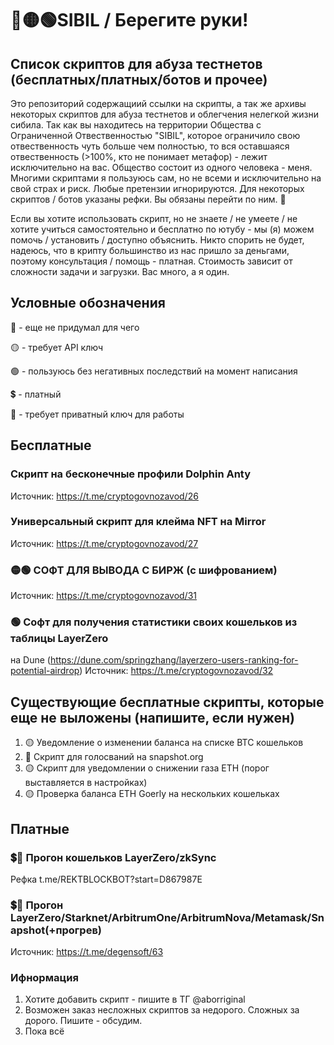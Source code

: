 # 🔴🟡🟢SIBIL / Берегите руки!

## Список скриптов для абуза тестнетов (бесплатных/платных/ботов и прочее)
Это репозиторий содержащиий ссылки на скрипты, а так же архивы некоторых скриптов для абуза тестнетов и облегчения нелегкой жизни сибила. Так как вы находитесь на территории Общества с Ограниченной Отвественностью "SIBIL", которое ограничило свою отвественность чуть больше чем полностью, то вся оставшаяся отвественность (>100%, кто не понимает метафор) - лежит исключительно на вас. Общество состоит из одного человека - меня. Многими скриптами я пользуюсь сам, но не всеми и исключительно на свой страх и риск. Любые претензии игнорируются. Для некоторых скриптов / ботов указаны рефки. Вы обязаны перейти по ним. 🤣

Если вы хотите использовать скрипт, но не знаете / не умеете / не хотите учиться самостоятельно и бесплатно по ютубу - мы (я) можем помочь / установить / доступно объяснить. Никто спорить не будет, надеюсь, что в крипту большинство из нас пришло за деньгами, поэтому консультация / помощь - платная. Стоимость зависит от сложности задачи и загрузки. Вас много, а я один. 

## Условные обозначения
🔴 - еще не придумал для чего

🟡 - требует API ключ

🟢 - пользуюсь без негативных последствий на момент написания

💲 - платный

🔑 - требует приватный ключ для работы

## Бесплатные

### Скрипт на бесконечные профили Dolphin Anty
Источник: https://t.me/cryptogovnozavod/26

### Универсальный скрипт для клейма NFT на Mirror
Источник: https://t.me/cryptogovnozavod/27

### 🟡🟢 СОФТ ДЛЯ ВЫВОДА С БИРЖ (с шифрованием)
Источник: https://t.me/cryptogovnozavod/31

### 🟢 Софт для получения статистики своих кошельков из таблицы LayerZero
на Dune (https://dune.com/springzhang/layerzero-users-ranking-for-potential-airdrop) 
Источник: https://t.me/cryptogovnozavod/32

## Существующие бесплатные скрипты, которые еще не выложены (напишите, если нужен)
1. 🟡 Уведомление о изменении баланса на списке BTC кошельков
2. 🔑 Скрипт для голосваний на snapshot.org
3. 🟡 Скрипт для уведомлении о снижении газа ETH (порог выставляется в настройках)
4. 🟡 Проверка баланса ETH Goerly на нескольких кошельках

## Платные

### 💲🔑 Прогон кошельков LayerZero/zkSync
Рефка
t.me/REKTBLOCKBOT?start=D867987E

### 💲🔑 Прогон LayerZero/Starknet/ArbitrumOne/ArbitrumNova/Metamask/Snapshot(+прогрев)
Источник: https://t.me/degensoft/63

### Ифнормация
1. Хотите добавить скрипт - пишите в ТГ @aborriginal
2. Возможен заказ несложных скриптов за недорого. Сложных за дорого. Пишите - обсудим.
3. Пока всё
